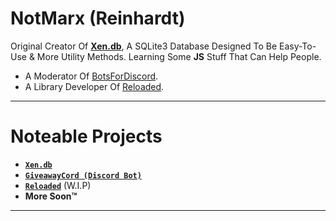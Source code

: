 # NotMarx (Reinhardt)
Original Creator Of **[Xen.db](https://github.com/NotMarx/Xen.db)**, A SQLite3 Database Designed To Be Easy-To-Use & More Utility Methods. Learning Some **JS** Stuff That Can Help People.

- A Moderator Of [BotsForDiscord](https://github.com/BotsForDiscord).
- A Library Developer Of [Reloaded](https://github.com/reloadedjs/reloaded).

---

# Noteable Projects
- **[`Xen.db`](https://github.com/NotMarx/Xen.db)**
- **[`GiveawayCord (Discord Bot)`](https://github.com/NotMarx/GiveawayCord)**
- **[`Reloaded`](https://github.com/reloadedjs/reloaded)** (W.I.P)
- **More Soon™**

---


